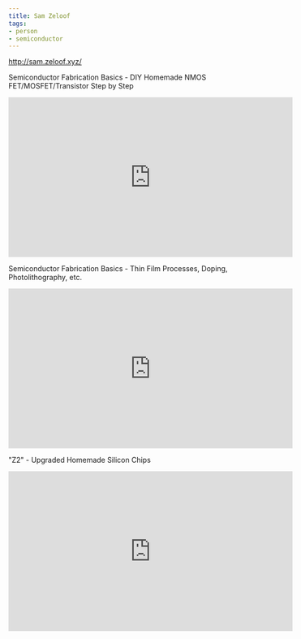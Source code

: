 ```yaml
---
title: Sam Zeloof
tags:
- person
- semiconductor
---
```


http://sam.zeloof.xyz/

Semiconductor Fabrication Basics - DIY Homemade NMOS FET/MOSFET/Transistor Step by Step

<iframe width="560" height="315" src="https://www.youtube.com/embed/s1MCi7FliVY" title="YouTube video player" frameborder="0" allow="accelerometer; autoplay; clipboard-write; encrypted-media; gyroscope; picture-in-picture; web-share" allowfullscreen></iframe>

Semiconductor Fabrication Basics - Thin Film Processes, Doping, Photolithography, etc.

<iframe width="560" height="315" src="https://www.youtube.com/embed/qCSIGejNT4M" title="YouTube video player" frameborder="0" allow="accelerometer; autoplay; clipboard-write; encrypted-media; gyroscope; picture-in-picture; web-share" allowfullscreen></iframe>

"Z2" - Upgraded Homemade Silicon Chips

<iframe width="560" height="315" src="https://www.youtube.com/embed/IS5ycm7VfXg" title="YouTube video player" frameborder="0" allow="accelerometer; autoplay; clipboard-write; encrypted-media; gyroscope; picture-in-picture; web-share" allowfullscreen></iframe>

